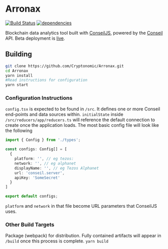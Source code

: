 # Arronax

[![Build Status](https://travis-ci.org/Cryptonomic/Arronax.svg?branch=master)](https://travis-ci.org/Cryptonomic/Arronax)
[![dependencies](https://david-dm.org/Cryptonomic/Arronax/status.svg)](https://david-dm.org/Cryptonomic/Arronax)

Blockchain data analytics tool built with [ConseilJS](https://github.com/Cryptonomic/ConseilJS), powered by the [Conseil](https://github.com/Cryptonomic/Conseil) API. Beta deployment is [live](https://arronax-beta.cryptonomic.tech/#/).

## Building

```bash
git clone https://github.com/Cryptonomic/Arronax.git
cd Arronax
yarn install
#Read instructions for configuration
yarn start
```

### Configuration Instructions

`config.tsx` is expected to be found in `/src`. It defines one or more Conseil end-points and data sources within. `initialState` inside `/src/reducers/app/reducers.ts` will reference the default connection to create once the application loads. The most basic config file will look like the following

```typescript
import { Config } from './types';

const configs: Config[] = [
  {
    platform: '', // eg tezos:
    network: '', // eg alphanet
    displayName: '', // eg Tezos Alphanet
    url: 'conseil.server',
    apiKey: 'SomeSecret'
  }
]

export default configs;
```

`platform` and `network` in that file become URL parameters that ConseilJS uses.

### Other Build Targets

Package (webpack) for distribution. Fully contained artifacts will appear in `/build` once this process is complete.
`yarn build`